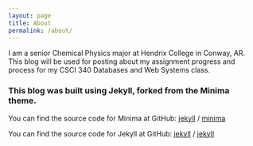 ```yaml
---
layout: page
title: About
permalink: /about/
---
```

I am a senior Chemical Physics major at Hendrix College in Conway, AR. This blog will be used for posting about my assignment progress and process for my CSCI 340 Databases and Web Systems class.


### This blog was built using Jekyll, forked from the Minima theme.
You can find the source code for Minima at GitHub:
[jekyll][jekyll-organization] /
[minima](https://github.com/jekyll/minima)

You can find the source code for Jekyll at GitHub:
[jekyll][jekyll-organization] /
[jekyll](https://github.com/jekyll/jekyll)


[jekyll-organization]: https://github.com/jekyll
